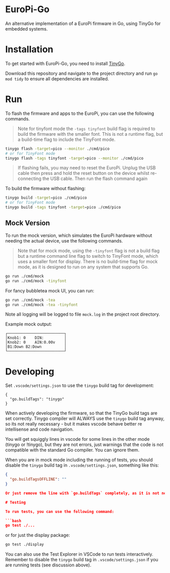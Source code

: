 # EuroPi-Go

An alternative implementation of a EuroPi firmware in Go, using TinyGo for embedded systems.

# Installation
To get started with EuroPi-Go, you need to install [TinyGo](https://tinygo.org/getting-started/).

Download this repository and navigate to the project directory and run `go mod tidy` to ensure all dependencies are installed.

# Run

To flash the firmware and apps to the EuroPi, you can use the following commands.

> Note for tinyfont mode the `-tags tinyfont` build flag is required to build the firmware with the smaller font. This is not a runtime flag, but a build-time flag to include the TinyFont mode.

```bash
tinygo flash -target=pico --monitor ./cmd/pico
# or for TinyFont mode
tinygo flash -tags tinyfont -target=pico --monitor ./cmd/pico
```

> If flashing fails, you may need to reset the EuroPi. Unplug the USB cable then press and hold the reset button on the device whilst re-connecting the USB cable. Then run the flash command again

To build the firmware without flashing:

```bash
tinygo build -target=pico ./cmd/pico
# or for TinyFont mode
tinygo build -tags tinyfont -target=pico ./cmd/pico
```

## Mock Version

To run the mock version, which simulates the EuroPi hardware without needing the actual device, use the following commands.

> Note that for mock mode, using the `-tinyfont` flag is not a build flag but a runtime command line flag to switch to TinyFont mode, which uses a smaller font for display. There is no build-time flag for mock mode, as it is designed to run on any system that supports Go.

```bash
go run ./cmd/mock
go run ./cmd/mock -tinyfont
```

For fancy bubbletea mock UI, you can run:

```bash
go run ./cmd/mock -tea
go run ./cmd/mock -tea -tinyfont
```

Note all logging will be logged to file `mock.log` in the project root directory.

Example mock output:

```
┌─────────────────────────┐
│Knob1: 0    DIN:         │
│Knob2: 0    AIN:0.00v    │
│B1:Down B2:Down          │
└─────────────────────────┘
```

# Developing

Set `.vscode/settings.json` to use the `tinygo` build tag for development:

```
{
  "go.buildTags": "tinygo"
}
```

When actively developing the firmware, so that the TinyGo build tags are set correctly. Tinygo compiler will ALWAYS use the `tinygo` build tag anyway, so its not really necessary - but it makes vscode behave better re intellisense and code navigation.

You will get squiggly lines in vscode for some lines in the other mode (tinygo or !tinygo), but they are not errors, just warnings that the code is not compatible with the standard Go compiler. You can ignore them.

When you are in mock mode including the running of tests, you should disable the `tinygo` build tag in `.vscode/settings.json`, something like this:

```json
{
  "go.buildTagsOFFLINE": ""
}

Or just remove the line with `go.buildTags` completely, as it is not needed for mock mode.

# Testing

To run tests, you can use the following command:

```bash
go test ./...
```

or for just the display package:

```bash
go test ./display
```

You can also use the Test Explorer in VSCode to run tests interactively.  Remember to disable the `tinygo` build tag in `.vscode/settings.json` if you are running tests (see discussion above).

